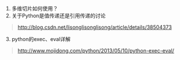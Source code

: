 1. 多维切片如何使用？
2. 关于Python是值传递还是引用传递的讨论
> http://blog.csdn.net/lisonglisonglisong/article/details/38504373
3. python的exec、eval详解
> http://www.mojidong.com/python/2013/05/10/python-exec-eval/